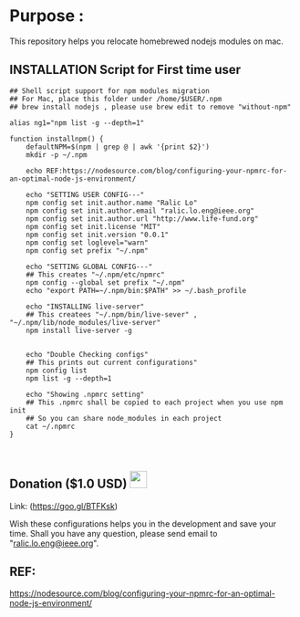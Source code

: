 # Purpose :
This repository helps you relocate homebrewed nodejs modules on mac.

## INSTALLATION Script for First time user


```
## Shell script support for npm modules migration
## For Mac, place this folder under /home/$USER/.npm
## brew install nodejs , please use brew edit to remove "without-npm"

alias ng1="npm list -g --depth=1"

function installnpm() {
	defaultNPM=$(npm | grep @ | awk '{print $2}')
	mkdir -p ~/.npm

	echo REF:https://nodesource.com/blog/configuring-your-npmrc-for-an-optimal-node-js-environment/

	echo "SETTING USER CONFIG---"
	npm config set init.author.name "Ralic Lo"
	npm config set init.author.email "ralic.lo.eng@ieee.org"
	npm config set init.author.url "http://www.life-fund.org"
	npm config set init.license "MIT"
	npm config set init.version "0.0.1"
	npm config set loglevel="warn"
	npm config set prefix "~/.npm"

	echo "SETTING GLOBAL CONFIG---"
	## This creates "~/.npm/etc/npmrc"
	npm config --global set prefix "~/.npm" 
	echo "export PATH=~/.npm/bin:$PATH" >> ~/.bash_profile

	echo "INSTALLING live-server"
	## This createes "~/.npm/bin/live-sever" , "~/.npm/lib/node_modules/live-server"
	npm install live-server -g


	echo "Double Checking configs"
	## This prints out current configurations"
	npm config list 
	npm list -g --depth=1

	echo "Showing .npmrc setting" 
	## This .npmrc shall be copied to each project when you use npm init
	## So you can share node_modules in each project
	cat ~/.npmrc
}



```

## Donation ($1.0 USD) <a href="https://goo.gl/BTFKsk"><img src="https://cdn1.iconfinder.com/data/icons/banking/512/E1-256.png" width="30"></a> 

Link: (https://goo.gl/BTFKsk)

Wish these configurations helps you in the development and save your time. 
Shall you have any question, please send email to "ralic.lo.eng@ieee.org".
## REF: 
https://nodesource.com/blog/configuring-your-npmrc-for-an-optimal-node-js-environment/
